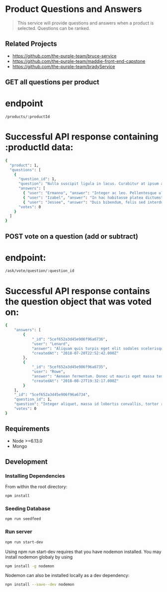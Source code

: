 # Product Questions and Answers

> This service will provide questions and answers when a product is selected. Questions can be ranked.

## Related Projects

  - https://github.com/the-purple-team/bruce-service
  - https://github.com/the-purple-team/maddie-front-end-capstone
  - https://github.com/the-purple-team/bradyService

<!-- ## Table of Contents

1. [Usage](#Usage)
1. [Requirements](#requirements)
1. [Development](#development) -->



## GET all questions per product
# endpoint
```sh
/products/:productId
```

# Successful API response containing :productId data:
```sh
{
  "product": 1,
  "questions": [
    {
      "question_id": 1,
      "question": "Nulla suscipit ligula in lacus. Curabitur at ipsum ac tellus semper interdum. Mauris ullamcorper purus sit amet nulla?",
      "answers": [
        { "user": "Ermanno", "answer": "Integer ac leo. Pellentesque ultrices mattis odio.", "createdAt": "2018-12-08 00:23:14" },
        { "user": "Izabel", "answer": "In hac habitasse platea dictumst. Morbi vestibulum, velit id pretium iaculis, diam erat fermentum justo, nec condimentum neque sapien placerat ante.", "createdAt": "2019-02-22 13:30:05" }, { "user": "Etti", "answer": "Aenean auctor gravida sem.", "createdAt": "2018-08-05 17:23:39" },
        { "user": "Jessee", "answer": "Duis bibendum, felis sed interdum venenatis, turpis enim blandit mi, in porttitor pede justo eu massa.", "createdAt": "2018-08-24 20:30:21" }],
      "votes": 0
    }
  ]
}
```

## POST vote on a question (add or subtract)
  # endpoint:
```sh
/ask/vote/question/:question_id
```
 # Successful API response contains the question object that was voted on:
```sh
{
    "answers": [
        {
            "_id": "5cef652a3d45e906f96a6736",
            "user": "Lenard",
            "answer": "Aliquam quis turpis eget elit sodales scelerisque. Mauris sit amet eros.",
            "createdAt": "2018-07-20T22:52:42.000Z"
        },
        {
            "_id": "5cef652a3d45e906f96a6735",
            "user": "Rowe",
            "answer": "Aenean fermentum. Donec ut mauris eget massa tempor convallis.",
            "createdAt": "2018-08-27T19:32:17.000Z"
        }
    ],
    "_id": "5cef652a3d45e906f96a6734",
    "question_id": 1,
    "question": "Integer aliquet, massa id lobortis convallis, tortor risus dapibus augue, vel accumsan tellus nisi eu orci?",
    "votes": 0
}
```

## Requirements

- Node >=6.13.0
- Mongo

## Development

### Installing Dependencies

From within the root directory:

```sh
npm install
```
### Seeding Database
```sh
npm run seedfeed
```

### Run server
```sh
npm run start-dev
```
Using npm run start-dev requires that you have nodemon installed. You may install nodemon globaly by using
```sh
npm install -g nodemon
```

Nodemon can also be installed locally as a dev dependency:
```sh
npn install --save--dev nodemon
```

